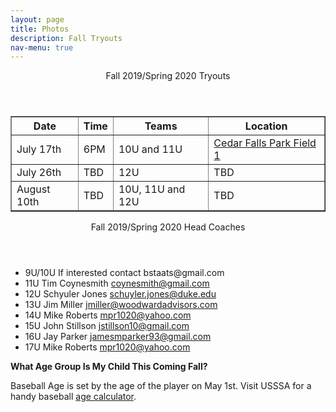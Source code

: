 ```yaml
---
layout: page
title: Photos
description: Fall Tryouts
nav-menu: true
---
```


<!-- Main -->
<div id="main">

<div class="content">
<div class="inner">

<header class="major">
Fall 2019/Spring 2020 Tryouts
</header>
<table border="1" summary="Upcoming tryouts">
<tr><th>Date</th><th>Time</th><th>Teams</th><th>Location</th></tr>
<tr><td>July 17th</td><td>6PM</td><td>10U and 11U</td><td><a target="_blank" href="https://goo.gl/maps/Mp1waqudKpzbZAk58">Cedar Falls Park Field 1</a></td></tr>
<tr><td>July 26th</td><td>TBD</td><td>12U</td><td>TBD</td></tr>
<tr><td>August 10th</td><td>TBD</td><td>10U, 11U and 12U</td><td>TBD</td></tr>
</table>

<header class="major">
Fall 2019/Spring 2020 Head Coaches
</header>
<ul>
<li>9U/10U If interested contact bstaats@gmail.com</li>
<li>11U Tim Coynesmith     <a href="mailto:coynesmith@gmail.com">coynesmith@gmail.com</a></li>
<li>12U Schyuler Jones     <a href="mailto:schuyler.jones@duke.edu">schuyler.jones@duke.edu</a></li>
<li>13U Jim Miller     <a href="mailto:jmiller@woodwardadvisors.com">jmiller@woodwardadvisors.com</a></li>
<li>14U Mike Roberts     <a href="mailto:mpr1020@yahoo.com">mpr1020@yahoo.com</a></li>
<li>15U John Stillson     <a href="mailto:jstillson10@gmail.com">jstillson10@gmail.com</a></li>
<li>16U Jay Parker     <a href="mailto:jamesmparker93@gmail.com">jamesmparker93@gmail.com</a></li>
<li>17U Mike Roberts     <a href="mailto:mpr1020@yahoo.com">mpr1020@yahoo.com</a></li>
</ul>

<p><strong>What Age Group Is My Child This Coming Fall?</strong></p>
<p>Baseball Age is set by the age of the player on May 1st. Visit USSSA for a handy baseball <a target="_blank" href="http://www.usssa.com/baseball/AgeCalculator/">age calculator</a>.</p>
</div>

</div>

